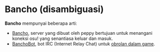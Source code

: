 # Bancho (disambiguasi)

**Bancho** mempunyai beberapa arti:

- [Bancho](/wiki/Bancho_(server)), server yang dibuat oleh peppy bertujuan untuk menangani koneksi osu! yang senantiasa keluar dan masuk.
- [BanchoBot](/wiki/BanchoBot), bot IRC (Internet Relay Chat) untuk [obrolan dalam game](/wiki/Chat_Console).
